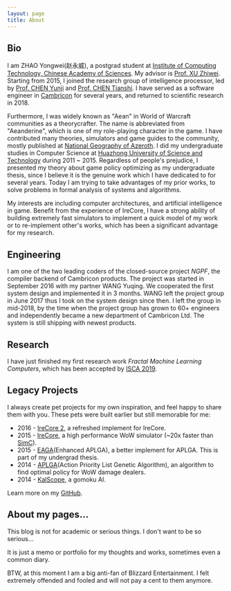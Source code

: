 ```yaml
---
layout: page
title: About
---
```


## Bio

I am ZHAO Yongwei(赵永威), a postgrad student at [Institute of Computing Technology, Chinese Academy of Sciences](http://www.ict.ac.cn). My advisor is [Prof. XU Zhiwei](http://novel.ict.ac.cn/zxu/). Starting from 2015, I joined the research group of intelligence processor, led by [Prof. CHEN Yunji](http://novel.ict.ac.cn/ychen) and [Prof. CHEN Tianshi](http://novel.ict.ac.cn/tchen). I have served as a software engineer in [Cambricon](http://www.cambricon.com) for several years, and returned to scientific research in 2018.

Furthermore, I was widely known as "Aean" in World of Warcraft communities as a theorycrafter. The name is abbreviated from "Aeanderine", which is one of my role-playing character in the game. I have contributed many theories, simulators and game guides to the community, mostly published at [National Geography of Azeroth](http://bbs.nga.cn/nuke.php?func=ucp&uid=9771319). I did my undergraduate studies in Computer Science at [Huazhong University of Science and Technology](http://www.hust.edu.cn) during 2011 ~ 2015. Regardless of people's prejudice, I presented my theory about game policy optimizing as my undergraduate thesis, since I believe it is the genuine work which I have dedicated to for several years. Today I am trying to take advantages of my prior works, to solve problems in formal analysis of systems and algorithms.

My interests are including computer architectures, and artificial intelligence in game. Benefit from the experience of IreCore, I have a strong ability of building extremely fast simulators to implement a quick model of my work or to re-implement other's works, which has been a significant advantage for my research.

## Engineering

I am one of the two leading coders of the closed-source project *NGPF*, the compiler backend of Cambricon products. The project was started in September 2016 with my partner WANG Yuqing. We cooperated the first system design and implemented it in 3 months. WANG left the project group in June 2017 thus I took on the system design since then. I left the group in mid-2018, by the time when the project group has grown to 60+ engineers and independently became a new department of Cambricon Ltd. The system is still shipping with newest products.

## Research

I have just finished my first research work *Fractal Machine Learning Computers*, which has been accepted by [ISCA 2019](https://iscaconf.org/isca2019/).

## Legacy Projects

I always create pet projects for my own inspiration, and feel happy to share them with you. These pets were built earlier but still memorable for me:

* 2016 - [IreCore 2](https://github.com/AeanSR/irecore2), a refreshed implement for IreCore.
* 2015 - [IreCore](https://sim.aean.net), a high performance WoW simulator (~20x faster than [SimC](https://github.com/simulationcraft/simc)).
* 2015 - [EAGA](https://github.com/AeanSR/eaga)(Enhanced APLGA), a better implement for APLGA. This is part of my undergrad thesis.
* 2014 - [APLGA](https://github.com/AeanSR/aplga)(Action Priority List Genetic Algorithm), an algorithm to find optimal policy for WoW damage dealers.
* 2014 - [KalScope](http://aean.net/kalscope), a gomoku AI.

Learn more on my [GitHub](https://github.com/AeanSR).

## About my pages...

This blog is not for academic or serious things. I don't want to be so serious...

It is just a memo or portfolio for my thoughts and works, sometimes even a common diary.

BTW, at this moment I am a big anti-fan of Blizzard Entertainment. I felt extremely offended and fooled and will not pay a cent to them anymore.
